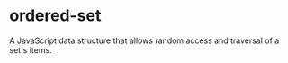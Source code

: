 # ordered-set
A JavaScript data structure that allows random access and traversal of a set's items.
